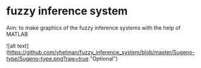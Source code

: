 # fuzzy inference system
Aim: to make graphics of the fuzzy inference systems with the help of MATLAB 

![alt text] (https://github.com/yhetman/fuzzy_inference_system/blob/master/Sugeno-type/Sugeno-type.png?raw=true "Optional")
